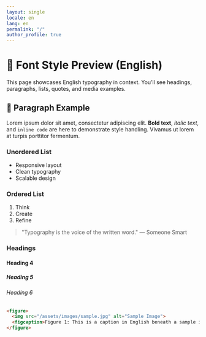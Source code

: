 ```yaml
---
layout: single
locale: en
lang: en
permalink: "/"
author_profile: true
---
```


# 📝 Font Style Preview (English)

This page showcases English typography in context. You’ll see headings, paragraphs, lists, quotes, and media examples.

## 📖 Paragraph Example

Lorem ipsum dolor sit amet, consectetur adipiscing elit. **Bold text**, _italic text_, and `inline code` are here to demonstrate style handling. Vivamus ut lorem at turpis porttitor fermentum.

### Unordered List
- Responsive layout
- Clean typography
- Scalable design

### Ordered List
1. Think
2. Create
3. Refine

> "Typography is the voice of the written word." — Someone Smart

### Headings
#### Heading 4
##### Heading 5
###### Heading 6

```html
<figure>
  <img src="/assets/images/sample.jpg" alt="Sample Image">
  <figcaption>Figure 1: This is a caption in English beneath a sample image.</figcaption>
</figure>